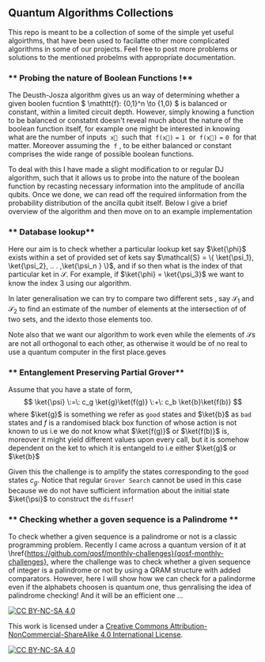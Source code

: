 ## Quantum Algorithms Collections
This repo is meant to be a collection of some of the simple yet useful algoirthms, that have been used to facilatte other more complicated algorithms in some of our projects. Feel free to post more problems or solutions to the mentioned probelms with appropriate documentation.

### ** Probing the nature of Boolean Functions !**

The Deusth-Josza algorithm gives us an way of determining whether a given boolen fucntion $ \mathtt{f}: \{0,1\}^n \to \{1,0\} $ is balanced or constant, within a limited circuit depth. However, simply knowing a function to be balanced or constatnt doesn't reveal much about the nature of the boolean function itself, for example one might be interested in knowing what are the number of inputs $\: \mathtt{\vec{x}} \:$ such that $\: \mathtt{f(\vec{x}) = 1 } \:$ or $\: \mathtt{f(\vec{x}) = 0 }\:$ for that matter. Moreover assuming the $\: \mathtt{f} \:$, to be either balanced or constant comprises the wide range of possible boolean functions.

To deal with this I have made a slight modification to or regular DJ algorithm, such that it allows us to probe into the nature of the boolean function by recasting necessary information into the amplitude of ancilla qubits. Once we done, we can read off the required iinformation from the probability distribution of the ancilla qubit itself. Below I give a brief overview of the algorithm and then move on to an example implementation

### ** Database lookup**

Here our aim is to check whether a particular lookup ket say $\ket{\phi}$ exists within a set of provided set of kets say $\mathcal{S} = \{ \ket{\psi_1}, \ket{\psi_2}, .. . ,\ket{\psi_n }  \}$, and if so then what is the index of that particular ket in $\mathcal{S}$. For example, if $\ket{\phi} = \ket{\psi_3}$ we want to know the index $3$ using our algorithm.

In later generalisation we can try to compare two different sets , say $\mathcal{S_1}$ and $\mathcal{S_2}$ to find an estimate of the number of elements at the intersection of of two sets, and the idexto those elements too.

Note also that we want our algorithm to work even while the elements of $\mathcal{S}s$ are not all orthogonal to each other, as otherwise it would be of no real to use a quantum computer in the first place.geves


### ** Entanglement Preserving Partial Grover**

Assume that you have a state of form,
$$              \ket{\psi} \:=\: c_g \ket{g}\ket{f(g)} \:+\: c_b \ket{b}\ket{f(b)}
$$
where $\ket{g}$ is something we refer as `good` states and $\ket{b}$ as `bad` states and $f$ is a randomised black box function of whose action is not known to us i.e we do not know what $\ket{f(g)}$ or $\ket{f(b)}$ is, moreover it might yield different values upon every call, but it is somehow dependent on the ket to which it is entangeld to i.e either $\ket{g}$ or $\ket{b}$

Given this the challenge is to amplify the states corresponding to the `good` states $c_g$. Notice that regular `Grover Search` cannot be used in this case because we do not have sufficient information about the initial state $\ket{\psi}$ to construct the `diffuser`!


### ** Checking whether a goven sequence is a Palindrome **
To check whether a given sequence is a palindrome or not is a classic programming problem. Recently I came across a quantum version of it at \href{https://github.com/qosf/monthly-challenges}{qosf-monthly-challenges}, where the challenge was to check whether a given sequence of integer is a palindrome or not by using a QRAM structure with added comparators. However, here I will show how we can check for a palindorme even if the alphabets choosen is quantum one, thus genralising the idea of palindrome checking! And it will be an efficient one ...




[![CC BY-NC-SA 4.0][cc-by-nc-sa-shield]][cc-by-nc-sa]

This work is licensed under a
[Creative Commons Attribution-NonCommercial-ShareAlike 4.0 International License][cc-by-nc-sa].

[![CC BY-NC-SA 4.0][cc-by-nc-sa-image]][cc-by-nc-sa]

[cc-by-nc-sa]: http://creativecommons.org/licenses/by-nc-sa/4.0/
[cc-by-nc-sa-image]: https://licensebuttons.net/l/by-nc-sa/4.0/88x31.png
[cc-by-nc-sa-shield]: https://img.shields.io/badge/License-CC%20BY--NC--SA%204.0-lightgrey.svg
